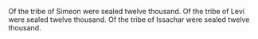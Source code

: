 Of the tribe of Simeon were sealed twelve thousand. Of the tribe of Levi were sealed twelve thousand. Of the tribe of Issachar were sealed twelve thousand.

